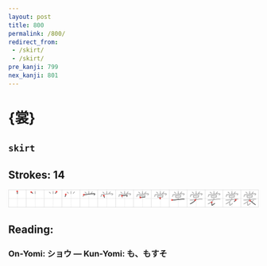 ```yaml
---
layout: post
title: 800
permalink: /800/
redirect_from:
 - /skirt/
 - /skirt/
pre_kanji: 799
nex_kanji: 801
---
```


# {裳}

## `skirt`

## Strokes: 14

<div class="stroke"><img src="../images/E8A3B3.png" /></div>

## Reading:

### On-Yomi: ショウ &mdash; Kun-Yomi: も、もすそ
